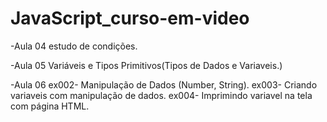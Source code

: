 # JavaScript_curso-em-video
-Aula 04
 estudo de condições.

-Aula 05
 Variáveis e Tipos Primitivos(Tipos de Dados e Variaveis.)

-Aula 06
 ex002- Manipulação de Dados (Number, String).
 ex003- Criando variaveis com manipulação de dados.
 ex004- Imprimindo variavel na tela com página HTML.
